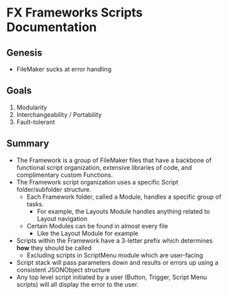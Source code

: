 # FX Frameworks Scripts Documentation

## Genesis

- FileMaker sucks at error handling


## Goals

1) Modularity
2) Interchangeability / Portability 
3) Fault-tolerant

## Summary

- The Framework is a group of FileMaker files that have a backbone of functional script organization, extensive libraries of code, and complimentary custom Functions.
- The Framework script organization uses a specific Script folder/subfolder structure.
  - Each Framework folder, called a Module, handles a specific group of tasks.
    - For example, the Layouts Module handles anything related to Layout navigation 
  - Certain Modules can be found in almost every file
    - Like the Layout Module for example
- Scripts within the Framework have a 3-letter prefix which determines **how** they should be called
  - Excluding scripts in ScriptMenu module which are user-facing
- Script stack will pass parameters down and results or errors up using a consistent JSONObject structure
-  Any top level script initiated by a user (Button, Trigger, Script Menu scripts) will all display the error to the user.

